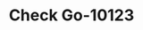 ---
f_zip-code: 75482
f_state-code: TX
title: Check Go-10123
f_phone: 903-885-6261
f_city-only: Sulphur Springs
f_address: 1707 S Broadway Street #2 Sulphur Springs
f_location-unique-id: '10123'
slug: check-go-10123
updated-on: '2024-05-30T13:46:58.046Z'
created-on: '2024-05-30T13:36:59.803Z'
published-on: '2024-05-30T13:54:32.469Z'
f_city-state: cms/city/sulphur-springs-tx.md
f_company: cms/company/check-go.md
f_state: cms/state/texas.md
layout: '[payday-loan].html'
tags: payday-loan
---